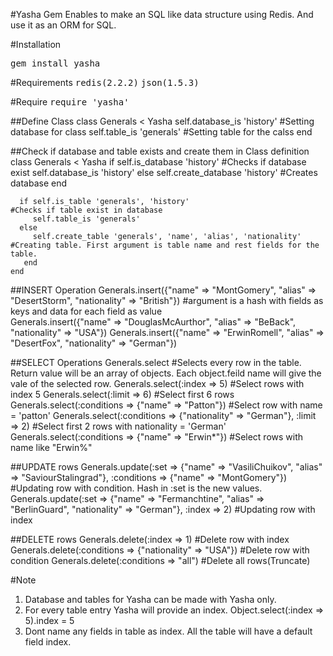 #Yasha Gem
Enables to make an SQL like data structure using Redis. And use it as an ORM for SQL.

#Installation

<tt>gem install yasha</tt>

#Requirements 
<tt>redis(2.2.2)</tt>
<tt>json(1.5.3)</tt>

#Require
<tt>require 'yasha'</tt>

##Define Class
    class Generals < Yasha
      self.database_is 'history' #Setting database for class
      self.table_is 'generals'   #Setting table for the calss
    end

##Check if database and table exists and create them in Class definition
    class Generals  < Yasha
      if self.is_database 'history'    #Checks if database exist
        self.database_is 'history'
      else
        self.create_database 'history' #Creates database
      end

      if self.is_table 'generals', 'history'                          #Checks if table exist in database
         self.table_is 'generals'
      else
         self.create_table 'generals', 'name', 'alias', 'nationality' #Creating table. First argument is table name and rest fields for the table.
       end
    end

##INSERT Operation
    Generals.insert({"name" => "MontGomery", "alias" => "DesertStorm", "nationality" => "British"}) #argument is a hash with fields as keys and data for each field as value  
    Generals.insert({"name" => "DouglasMcAurthor", "alias" => "BeBack", "nationality" => "USA"})
    Generals.insert({"name" => "ErwinRomell", "alias" => "DesertFox", "nationality" => "German"})

##SELECT Operations
    Generals.select                                                          #Selects every row in the table. Return value will be an array of objects. Each object.feild name will give the vale of the selected row.
    Generals.select(:index => 5)                                             #Select rows with index 5
    Generals.select(:limit => 6)                                             #Select first 6 rows
    Generals.select(:conditions => {"name" => "Patton"})                     #Select row with name = 'patton'
    Generals.select(:conditions => {"nationality" => "German"}, :limit => 2) #Select first 2 rows with nationality = 'German'
    Generals.select(:conditions => {"name" => "Erwin*"})                     #Select rows with name like "Erwin%"

##UPDATE rows
    Generals.update(:set => {"name" => "VasiliChuikov", "alias" => "SaviourStalingrad"}, :conditions => {"name" => "MontGomery"}) #Updating row with 
    condition. Hash in :set is the new values.
    Generals.update(:set => {"name" => "Fermanchtine", "alias" => "BerlinGuard", "nationality" => "German"}, :index => 2)         #Updating row with index

##DELETE rows
    Generals.delete(:index => 1)                             #Delete row with index
    Generals.delete(:conditions => {"nationality" => "USA"}) #Delete row with condition
    Generals.delete(:conditions => "all")                    #Delete all rows(Truncate)

#Note
1. Database and tables for Yasha can be made with Yasha only.
2. For every table entry Yasha will provide an index. Object.select(:index => 5).index = 5
3. Dont name any fields in table as index. All the table will have a default field index.
